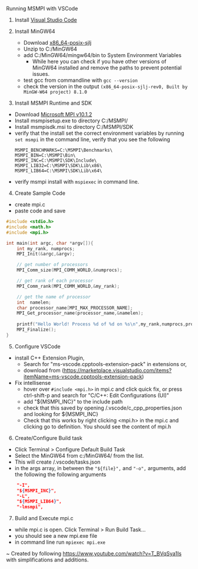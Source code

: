 Running MSMPI with VSCode

1. Install [Visual Studio Code](https://code.visualstudio.com/download)

2. Install MinGW64
    - Download [x86_64-posix-sjlj](https://sourceforge.net/projects/mingw-w64/files/Toolchains%20targetting%20Win64/Personal%20Builds/mingw-builds/8.1.0/threads-posix/sjlj/x86_64-8.1.0-release-posix-sjlj-rt_v6-rev0.7z)
    - Unzip to C:/MinGW64
    - add C:/MinGW64/mingw64/bin to System Environment Variables
        - While here you can check if you have other versions of MinGW64 installed and remove the paths to prevent potential issues.
    - test gcc from commandline with
```gcc --version```
    - check the version in the output
```(x86_64-posix-sjlj-rev0, Built by MinGW-W64 project) 8.1.0```

3. Install MSMPI Runtime and SDK
- Download [Microsoft MPI v10.1.2](https://www.microsoft.com/en-us/download/details.aspx?id=100593)
- Install msmpisetup.exe to directory C:/MSMPI/
- Install msmpisdk.msi to directory C:/MSMPI/SDK
- verify that the install set the correct environment variables by running ```set msmpi``` in the command line, verify that you see the following
    ```
    MSMPI_BENCHMARKS=C:\MSMPI\Benchmarks\
    MSMPI_BIN=C:\MSMPI\Bin\
    MSMPI_INC=C:\MSMPI\SDK\Include\
    MSMPI_LIB32=C:\MSMPI\SDK\Lib\x86\
    MSMPI_LIB64=C:\MSMPI\SDK\Lib\x64\
    ```
- verify msmpi install with ```mspiexec``` in command line.

4. Create Sample Code
- create mpi.c
- paste code and save
```c
#include <stdio.h>
#include <math.h>
#include <mpi.h>

int main(int argc, char *argv[]){
    int my_rank, numprocs;
    MPI_Init(&argc,&argv);

    // get number of processors
    MPI_Comm_size(MPI_COMM_WORLD,&numprocs);

    // get rank of each processor
    MPI_Comm_rank(MPI_COMM_WORLD,&my_rank);

    // get the name of processor
    int  namelen;
    char processor_name[MPI_MAX_PROCESSOR_NAME];
    MPI_Get_processor_name(processor_name,&namelen);
    
    printf("Hello World! Process %d of %d on %s\n",my_rank,numprocs,processor_name);
    MPI_Finalize();
}
```

5. Configure VSCode
- install C++ Extension Plugin,
  - Search for "ms-vscode.cpptools-extension-pack" in extensions or,
  - download from (https://marketplace.visualstudio.com/items?itemName=ms-vscode.cpptools-extension-pack)
- Fix intellisense
  - hover over ```#include <mpi.h>```  in mpi.c and click quick fix, or press ctrl-shift-p and search for "C/C++: Edit Configurations (UI)"
  - add "${MSMPI_INC}" to the include path 
  - check that this saved by opening /.vscode/c_cpp_properties.json and looking for ${MSMPI_INC}
  - Check that this works by right clicking <mpi.h> in the mpi.c and clicking go to definition. You should see the content of mpi.h

6. Create/Configure Build task
- Click Terminal > Configure Default Build Task
- Select the MinGW64 from c:/MinGW64/ from the list.
- This will create /.vscode/tasks.json
- in the args array, in between the ```"${file}",``` and ``` "-o", ``` arguments, add the following the following arguments
```json
    "-I",
    "${MSMPI_INC}",
    "-L",
    "${MSMPI_LIB64}",
    "-lmsmpi",
```

7. Build and Execute mpi.c
- while mpi.c is open. Click Terminal > Run Build Task...
- you should see a new mpi.exe file
- in command line run ``` mpiexec mpi.exe ```

~ Created by following https://www.youtube.com/watch?v=T_BVqSya1Is with simplifications and additions.
